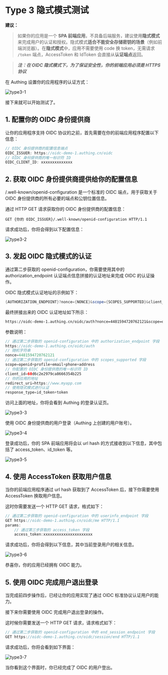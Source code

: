 # Type 3 隐式模式测试

<LastUpdated/>

**建议：**

> 如果你的应用是一个 **SPA 前端应用**，不具备后端服务，建议使用**隐式模式**来完成用户的认证和授权。隐式模式**适合不能安全存储密钥的场景**（例如前端浏览器）。在**隐式模式**中，应用不需要使用 code 换 token，无需请求 `/token` 端点，AccessToken 和 IdToken 会直接从**认证端点**返回。

> ***注：在 OIDC 隐式模式下，为了保证安全性，你的前端应用必须是 HTTPS 协议***

在 Authing 设置你的应用程序的认证方式：

![type3-1](./images/type3-1.png)

接下来就可以开始测试了。

## 1. 配置你的 OIDC 身份提供商

让你的应用程序支持 OIDC 协议的之前，首先需要在你的前端应用程序配置以下信息：

```Groovy
// OIDC 身份提供商的配置信息端点
OIDC_ISSUER: https://oidc-demo-1.authing.cn/oidc
// OIDC 身份提供商的唯一标识符 ID
OIDC_CLIENT_ID: xxxxxxxxxxxxxx
```

## 2. 获取 OIDC 身份提供商提供给你的配置信息

/.well-known/openid-configuration 是一个标准的 OIDC 端点，用于获取关于 OIDC 身份提供商的所有必要的端点和公钥位置信息。

通过 HTTP GET 请求获取你的 OIDC 身份提供商的配置信息：

```http
GET {你的 OIDC_ISSUER}/.well-known/openid-configuration HTTP/1.1
```

请求成功后，你将会得到以下配置信息：

![type3-2](./images/type3-2.png)

## 3. 发起 OIDC 隐式模式的认证

通过第二步获取的 openid-configuration，你需要使用其中的 authorization_endpoint 认证端点信息拼接的认证地址来完成 OIDC 的认证操作。

OIDC 隐式模式认证地址的示例如下：

```D
{AUTHORIZATION_ENDPOINT}?nonce={NONCE}&scope={SCOPES_SUPPORTED}&client_id={OIDC_CLIENT_ID}&redirect_uri={YOUR_APPLICATION_URL}&response_type=id_token+token
```

最终拼接出来的 OIDC 认证地址如下所示：

```Apache
https://oidc-demo-1.authing.cn/oidc/auth?nonce=4481594720762121&scope=openid+profile+email+phone+address&client_id=60d6c2e2979ca8666354b225&redirect_uri=https%3A%2F%2Fwww.myapp.com&response_type=id_token+token
```

参数说明：

```Groovy
// 通过第二步获取的 openid-configuration 中的 authorization_endpoint 字段
https://oidc-demo-1.authing.cn/oidc/auth
// 随机字符串
nonce=4481594720762121
// 通过第二步获取的 openid-configuration 中的 scopes_supported 字段
scope=openid+profile+email+phone+address
// 你配置的 OIDC 身份提供商的唯一标识符 ID
client_id=60d6c2e2979ca8666354b225
// 你的应用的地址
redirect_uri=https://www.myapp.com
// 使用隐式模式进行认证
response_type=id_token+token
```

访问上面的地址，你将会看到 Authing 的登录认证页。

![type3-3](./images/type3-3.png)

使用 OIDC 身份提供商的用户登录（Authing 上创建的用户账号）。

![type3-4](./images/type3-4.png)

登录成功后，你的 SPA 前端应用将会以 url hash 的方式接收到以下信息，其中包括了 access_token、id_token 等。

![type3-5](./images/type3-5.png)

## 4. 使用 AccessToken 获取用户信息

当你的前端应用程序通过 url hash 获取到了 AccessToken 后，接下你需要使用 AccessToken 换取用户信息。

这时你需要发送一个 HTTP GET 请求，格式如下：

```Groovy
// 通过第二步获取的 openid-configuration 中的 userinfo_endpoint 字段
GET https://oidc-demo-1.authing.cn/oidc/me HTTP/1.1
params:
    // 通过第三步获取的 access_token 字段
    access_token:xxxxxxxxxxxxxxxxxxxxxx
```

请求成功后，你将会得到以下信息，其中当前登录用户的相关信息。

![type3-6](./images/type3-6.png)

恭喜你，你的应用已经拥有 OIDC 能力。

## 5. 使用 OIDC 完成用户退出登录

当完成前四步操作后，已经让你的应用实现了通过 OIDC 标准协议认证用户的能力。

接下来你需要使用 OIDC 完成用户退出登录的操作。

这时候你需要发送一个 HTTP GET 请求，请求格式如下：

```Groovy
// 通过第二步获取的 openid-configuration 中的 end_session_endpoint 字段
GET https://oidc-demo-1.authing.cn/oidc/session/end HTTP/1.1
```

请求成功后，你将会看到如下界面：

![type3-7](./images/type3-6.png)

当你看到这个界面时，你已经完成了 OIDC 的用户登出。